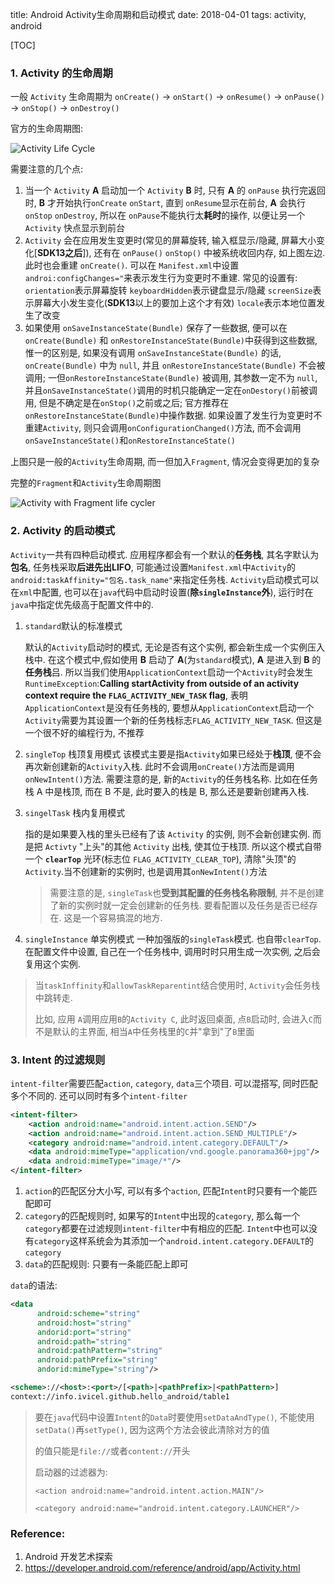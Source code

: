 title: Android Activity生命周期和启动模式
date: 2018-04-01
tags: activity, android



[TOC]



### 1. Activity 的生命周期

一般 `Activity` 生命周期为 `onCreate()` -> `onStart()` -> `onResume()` -> `onPause()` -> `onStop()` -> `onDestroy()`

官方的生命周期图:

![Activity Life Cycle](../images/activity_lifecycle.png)

需要注意的几个点:

1. 当一个 `Activity` **A** 启动加一个 `Activity` **B** 时, 只有 **A** 的 `onPause` 执行完返回时, **B** 才开始执行`onCreate` `onStart`, 直到 `onResume`显示在前台, **A** 会执行 `onStop` `onDestroy`, 所以在 `onPause`不能执行太**耗时**的操作, 以便让另一个 `Activity` 快点显示到前台
2. `Activity` 会在应用发生变更时(常见的屏幕旋转, 输入框显示/隐藏, 屏幕大小变化[**SDK13之后**]),  还有在 `onPause()` `onStop()` 中被系统收回内存, 如上图左边. 此时也会重建 `onCreate()`. 
   可以在 `Manifest.xml`中设置`androi:configChanges="`来表示发生行为变更时不重建. 
   常见的设置有:
   `orientation`表示屏幕旋转
   `keyboardHidden`表示键盘显示/隐藏
   `screenSize`表示屏幕大小发生变化(**SDK13**以上的要加上这个才有效)
   `locale`表示本地位置发生了改变
3. 如果使用 `onSaveInstanceState(Bundle)` 保存了一些数据, 便可以在 `onCreate(Bundle)` 和 `onRestoreInstanceState(Bundle)`中获得到这些数据, 惟一的区别是, 如果没有调用 `onSaveInstanceState(Bundle)` 的话, `onCreate(Bundle)` 中为 `null`, 并且 `onRestoreInstanceState(Bundle)` 不会被调用; 一但`onRestoreInstanceState(Bundle)` 被调用,  其参数一定不为 `null`, 并且`onSaveInstanceState()`调用的时机只能确定一定在`onDestory()`前被调用, 但是不确定是在`onStop()`之前或之后; 官方推荐在 `onRestoreInstanceState(Bundle)`中操作数据. 
   如果设置了发生行为变更时不重建`Activity`, 则只会调用`onConfigurationChanged()`方法, 而不会调用`onSaveInstanceState()`和`onRestoreInstanceState()`



上图只是一般的`Activity`生命周期, 而一但加入`Fragment`, 情况会变得更加的复杂

完整的`Fragment`和`Activity`生命周期图

![Activity with Fragment life cycler](../images/complete_android_fragment_lifecycle.png)



### 2. Activity 的启动模式

`Activity`一共有四种启动模式. 应用程序都会有一个默认的**任务栈**, 其名字默认为**包名**, 任务栈采取**后进先出LIFO**, 可能通过设置`Manifest.xml`中`Activity`的`android:taskAffinity="包名.task_name"`来指定任务栈. `Activity`启动模式可以在`xml`中配置, 也可以在`java`代码中启动时设置(**除`singleInstance`外**), 运行时在`java`中指定优先级高于配置文件中的.

1. `standard`默认的标准模式

   默认的`Activity`启动时的模式, 无论是否有这个实例, 都会新生成一个实例压入栈中. 在这个模式中,假如使用 **B** 启动了 **A**(为`standard`模式), **A** 是进入到 **B** 的**任务栈**吕. 所以当我们使用`ApplicationContext`启动一个`Activity`时会发生`RuntimeException`:**Calling startActivity from outside of an activity context require the `FLAG_ACTIVITY_NEW_TASK` flag**, 表明`ApplicationContext`是没有任务栈的, 要想从`ApplicationContext`启动一个`Activity`需要为其设置一个新的任务栈标志`FLAG_ACTIVITY_NEW_TASK`. 但这是一个很不好的编程行为, 不推荐

2. `singleTop` 栈顶复用模式
   该模式主要是指`Activity`如果已经处于**栈顶**, 便不会再次新创建新的`Activity`入栈. 此时不会调用`onCreate()`方法而是调用`onNewIntent()`方法. 需要注意的是, 新的`Activity`的任务栈名称. 比如在任务栈 A 中是栈顶, 而在 B 不是, 此时要入的栈是 B, 那么还是要新创建再入栈. 

3. `singelTask` 栈内复用模式

   指的是如果要入栈的里头已经有了该 `Activity` 的实例, 则不会新创建实例. 而是把 `Activty` "上头"的其他 `Activity` 出栈, 使其位于栈顶. 所以这个模式自带一个 **`clearTop`** 光环(标志位 `FLAG_ACTIVITY_CLEAR_TOP`), 清除"头顶"的 `Activity`.当不创建新的实例时, 也是调用其`onNewIntent()`方法

   > 需要注意的是, `singleTask`也**受到其配置的任务栈名称限制**, 并不是创建了新的实例时就一定会创建新的任务栈. 要看配置以及任务是否已经存在. 这是一个容易搞混的地方.

4. `singleInstance` 单实例模式
   一种加强版的`singleTask`模式. 也自带`clearTop`. 在配置文件中设置, 自己在一个任务栈中, 调用时时只用生成一次实例, 之后会复用这个实例. 

> 当`taskInffinity`和`allowTaskReparentint`结合使用时, `Activity`会任务栈中跳转走.
>
> 比如, 应用 `A`调用应用`B`的`Activity C`, 此时返回桌面, 点`B`启动时, 会进入`C`而不是默认的主界面, 相当`A`中任务栈里的`C`并"拿到"了`B`里面



### 3. Intent 的过滤规则

`intent-filter`需要匹配`action`, `category`, `data`三个项目. 可以混搭写, 同时匹配多个不同的. 还可以同时有多个`intent-filter`

```xml
<intent-filter>
    <action android:name="android.intent.action.SEND"/>
    <action android:name="android.intent.action.SEND_MULTIPLE"/>
	<category android:name="android.intent.category.DEFAULT"/>
    <data android:mimeType="application/vnd.google.panorama360+jpg"/>
    <data android:mimeType="image/*"/>
</intent-filter>
```

1. `action`的匹配区分大小写, 可以有多个`action`, 匹配`Intent`时只要有一个能匹配即可
2. `category`的匹配规则时, 如果写的`Intent`中出现的`category`, 那么每一个`category`都要在过滤规则`intent-filter`中有相应的匹配. `Intent`中也可以没有`category`这样系统会为其添加一个`android.intent.category.DEFAULT`的`category`
3. `data`的匹配规则: 只要有一条能匹配上即可

`data`的语法:

```xml
<data
      android:scheme="string"
      android:host="string"
      andorid:port="string"
      android:path="string"
      android:pathPattern="string"
      android:pathPrefix="string"
      andorid:mimeType="string"/>

<scheme>://<host>:<port>/[<path>|<pathPrefix>|<pathPattern>]
context://info.ivicel.github.hello_android/table1
```

> 要在`java`代码中设置`Intent`的`Data`时要使用`setDataAndType()`, 不能使用`setData()`再`setType()`, 因为这两个方法会彼此清除对方的值
>
> <scheme>的值只能是`file://`或者`content://`开头
>
> 启动器的过滤器为:
>
> `<action android:name="android.intent.action.MAIN"/>`
>
> `<category android:name="android.intent.category.LAUNCHER"/>`





### Reference:

1. Android 开发艺术探索
2. https://developer.android.com/reference/android/app/Activity.html
